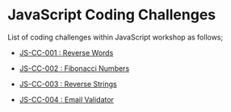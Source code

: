# JavaScript Coding Challenges

List of coding challenges within JavaScript workshop as follows;

- [JS-CC-001 : Reverse Words](./CC-01/README.md)

- [JS-CC-002 : Fibonacci Numbers](./CC-02/README.pdf)

- [JS-CC-003 : Reverse Strings](./CC-03/README.md)

- [JS-CC-004 : Email Validator](./CC-04/README.md)

